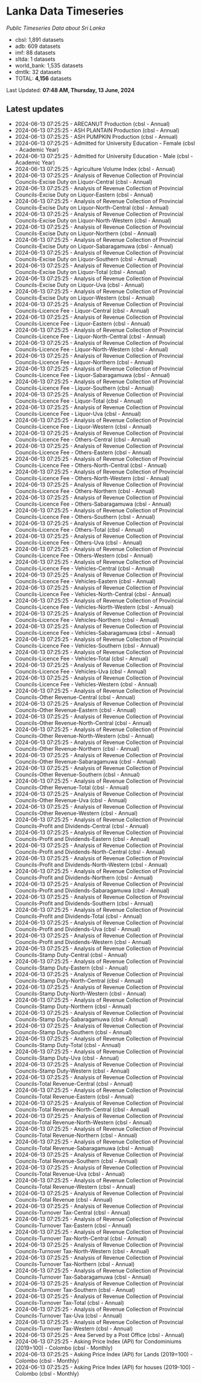 # Lanka Data Timeseries
*Public Timeseries Data about Sri Lanka*

* cbsl: 1,891 datasets
* adb: 609 datasets
* imf: 88 datasets
* sltda: 1 datasets
* world_bank: 1,535 datasets
* dmtlk: 32 datasets
* TOTAL: **4,156** datasets

Last Updated: **07:48 AM, Thursday, 13 June, 2024**

## Latest updates

* 2024-06-13 07:25:25 - ARECANUT Production (cbsl - Annual)
* 2024-06-13 07:25:25 - ASH PLANTAIN Production (cbsl - Annual)
* 2024-06-13 07:25:25 - ASH PUMPKIN Production (cbsl - Annual)
* 2024-06-13 07:25:25 - Admitted for University Education - Female (cbsl - Academic Year)
* 2024-06-13 07:25:25 - Admitted for University Education - Male (cbsl - Academic Year)
* 2024-06-13 07:25:25 - Agriculture Volume Index (cbsl - Annual)
* 2024-06-13 07:25:25 - Analysis of Revenue Collection of Provincial Councils-Excise Duty on Liquor-Central (cbsl - Annual)
* 2024-06-13 07:25:25 - Analysis of Revenue Collection of Provincial Councils-Excise Duty on Liquor-Eastern (cbsl - Annual)
* 2024-06-13 07:25:25 - Analysis of Revenue Collection of Provincial Councils-Excise Duty on Liquor-North-Central (cbsl - Annual)
* 2024-06-13 07:25:25 - Analysis of Revenue Collection of Provincial Councils-Excise Duty on Liquor-North-Western (cbsl - Annual)
* 2024-06-13 07:25:25 - Analysis of Revenue Collection of Provincial Councils-Excise Duty on Liquor-Northern (cbsl - Annual)
* 2024-06-13 07:25:25 - Analysis of Revenue Collection of Provincial Councils-Excise Duty on Liquor-Sabaragamuwa (cbsl - Annual)
* 2024-06-13 07:25:25 - Analysis of Revenue Collection of Provincial Councils-Excise Duty on Liquor-Southern (cbsl - Annual)
* 2024-06-13 07:25:25 - Analysis of Revenue Collection of Provincial Councils-Excise Duty on Liquor-Total (cbsl - Annual)
* 2024-06-13 07:25:25 - Analysis of Revenue Collection of Provincial Councils-Excise Duty on Liquor-Uva (cbsl - Annual)
* 2024-06-13 07:25:25 - Analysis of Revenue Collection of Provincial Councils-Excise Duty on Liquor-Western (cbsl - Annual)
* 2024-06-13 07:25:25 - Analysis of Revenue Collection of Provincial Councils-Licence Fee - Liquor-Central (cbsl - Annual)
* 2024-06-13 07:25:25 - Analysis of Revenue Collection of Provincial Councils-Licence Fee - Liquor-Eastern (cbsl - Annual)
* 2024-06-13 07:25:25 - Analysis of Revenue Collection of Provincial Councils-Licence Fee - Liquor-North-Central (cbsl - Annual)
* 2024-06-13 07:25:25 - Analysis of Revenue Collection of Provincial Councils-Licence Fee - Liquor-North-Western (cbsl - Annual)
* 2024-06-13 07:25:25 - Analysis of Revenue Collection of Provincial Councils-Licence Fee - Liquor-Northern (cbsl - Annual)
* 2024-06-13 07:25:25 - Analysis of Revenue Collection of Provincial Councils-Licence Fee - Liquor-Sabaragamuwa (cbsl - Annual)
* 2024-06-13 07:25:25 - Analysis of Revenue Collection of Provincial Councils-Licence Fee - Liquor-Southern (cbsl - Annual)
* 2024-06-13 07:25:25 - Analysis of Revenue Collection of Provincial Councils-Licence Fee - Liquor-Total (cbsl - Annual)
* 2024-06-13 07:25:25 - Analysis of Revenue Collection of Provincial Councils-Licence Fee - Liquor-Uva (cbsl - Annual)
* 2024-06-13 07:25:25 - Analysis of Revenue Collection of Provincial Councils-Licence Fee - Liquor-Western (cbsl - Annual)
* 2024-06-13 07:25:25 - Analysis of Revenue Collection of Provincial Councils-Licence Fee - Others-Central (cbsl - Annual)
* 2024-06-13 07:25:25 - Analysis of Revenue Collection of Provincial Councils-Licence Fee - Others-Eastern (cbsl - Annual)
* 2024-06-13 07:25:25 - Analysis of Revenue Collection of Provincial Councils-Licence Fee - Others-North-Central (cbsl - Annual)
* 2024-06-13 07:25:25 - Analysis of Revenue Collection of Provincial Councils-Licence Fee - Others-North-Western (cbsl - Annual)
* 2024-06-13 07:25:25 - Analysis of Revenue Collection of Provincial Councils-Licence Fee - Others-Northern (cbsl - Annual)
* 2024-06-13 07:25:25 - Analysis of Revenue Collection of Provincial Councils-Licence Fee - Others-Sabaragamuwa (cbsl - Annual)
* 2024-06-13 07:25:25 - Analysis of Revenue Collection of Provincial Councils-Licence Fee - Others-Southern (cbsl - Annual)
* 2024-06-13 07:25:25 - Analysis of Revenue Collection of Provincial Councils-Licence Fee - Others-Total (cbsl - Annual)
* 2024-06-13 07:25:25 - Analysis of Revenue Collection of Provincial Councils-Licence Fee - Others-Uva (cbsl - Annual)
* 2024-06-13 07:25:25 - Analysis of Revenue Collection of Provincial Councils-Licence Fee - Others-Western (cbsl - Annual)
* 2024-06-13 07:25:25 - Analysis of Revenue Collection of Provincial Councils-Licence Fee - Vehicles-Central (cbsl - Annual)
* 2024-06-13 07:25:25 - Analysis of Revenue Collection of Provincial Councils-Licence Fee - Vehicles-Eastern (cbsl - Annual)
* 2024-06-13 07:25:25 - Analysis of Revenue Collection of Provincial Councils-Licence Fee - Vehicles-North-Central (cbsl - Annual)
* 2024-06-13 07:25:25 - Analysis of Revenue Collection of Provincial Councils-Licence Fee - Vehicles-North-Western (cbsl - Annual)
* 2024-06-13 07:25:25 - Analysis of Revenue Collection of Provincial Councils-Licence Fee - Vehicles-Northern (cbsl - Annual)
* 2024-06-13 07:25:25 - Analysis of Revenue Collection of Provincial Councils-Licence Fee - Vehicles-Sabaragamuwa (cbsl - Annual)
* 2024-06-13 07:25:25 - Analysis of Revenue Collection of Provincial Councils-Licence Fee - Vehicles-Southern (cbsl - Annual)
* 2024-06-13 07:25:25 - Analysis of Revenue Collection of Provincial Councils-Licence Fee - Vehicles-Total (cbsl - Annual)
* 2024-06-13 07:25:25 - Analysis of Revenue Collection of Provincial Councils-Licence Fee - Vehicles-Uva (cbsl - Annual)
* 2024-06-13 07:25:25 - Analysis of Revenue Collection of Provincial Councils-Licence Fee - Vehicles-Western (cbsl - Annual)
* 2024-06-13 07:25:25 - Analysis of Revenue Collection of Provincial Councils-Other Revenue-Central (cbsl - Annual)
* 2024-06-13 07:25:25 - Analysis of Revenue Collection of Provincial Councils-Other Revenue-Eastern (cbsl - Annual)
* 2024-06-13 07:25:25 - Analysis of Revenue Collection of Provincial Councils-Other Revenue-North-Central (cbsl - Annual)
* 2024-06-13 07:25:25 - Analysis of Revenue Collection of Provincial Councils-Other Revenue-North-Western (cbsl - Annual)
* 2024-06-13 07:25:25 - Analysis of Revenue Collection of Provincial Councils-Other Revenue-Northern (cbsl - Annual)
* 2024-06-13 07:25:25 - Analysis of Revenue Collection of Provincial Councils-Other Revenue-Sabaragamuwa (cbsl - Annual)
* 2024-06-13 07:25:25 - Analysis of Revenue Collection of Provincial Councils-Other Revenue-Southern (cbsl - Annual)
* 2024-06-13 07:25:25 - Analysis of Revenue Collection of Provincial Councils-Other Revenue-Total (cbsl - Annual)
* 2024-06-13 07:25:25 - Analysis of Revenue Collection of Provincial Councils-Other Revenue-Uva (cbsl - Annual)
* 2024-06-13 07:25:25 - Analysis of Revenue Collection of Provincial Councils-Other Revenue-Western (cbsl - Annual)
* 2024-06-13 07:25:25 - Analysis of Revenue Collection of Provincial Councils-Profit and Dividends-Central (cbsl - Annual)
* 2024-06-13 07:25:25 - Analysis of Revenue Collection of Provincial Councils-Profit and Dividends-Eastern (cbsl - Annual)
* 2024-06-13 07:25:25 - Analysis of Revenue Collection of Provincial Councils-Profit and Dividends-North-Central (cbsl - Annual)
* 2024-06-13 07:25:25 - Analysis of Revenue Collection of Provincial Councils-Profit and Dividends-North-Western (cbsl - Annual)
* 2024-06-13 07:25:25 - Analysis of Revenue Collection of Provincial Councils-Profit and Dividends-Northern (cbsl - Annual)
* 2024-06-13 07:25:25 - Analysis of Revenue Collection of Provincial Councils-Profit and Dividends-Sabaragamuwa (cbsl - Annual)
* 2024-06-13 07:25:25 - Analysis of Revenue Collection of Provincial Councils-Profit and Dividends-Southern (cbsl - Annual)
* 2024-06-13 07:25:25 - Analysis of Revenue Collection of Provincial Councils-Profit and Dividends-Total (cbsl - Annual)
* 2024-06-13 07:25:25 - Analysis of Revenue Collection of Provincial Councils-Profit and Dividends-Uva (cbsl - Annual)
* 2024-06-13 07:25:25 - Analysis of Revenue Collection of Provincial Councils-Profit and Dividends-Western (cbsl - Annual)
* 2024-06-13 07:25:25 - Analysis of Revenue Collection of Provincial Councils-Stamp Duty-Central (cbsl - Annual)
* 2024-06-13 07:25:25 - Analysis of Revenue Collection of Provincial Councils-Stamp Duty-Eastern (cbsl - Annual)
* 2024-06-13 07:25:25 - Analysis of Revenue Collection of Provincial Councils-Stamp Duty-North-Central (cbsl - Annual)
* 2024-06-13 07:25:25 - Analysis of Revenue Collection of Provincial Councils-Stamp Duty-North-Western (cbsl - Annual)
* 2024-06-13 07:25:25 - Analysis of Revenue Collection of Provincial Councils-Stamp Duty-Northern (cbsl - Annual)
* 2024-06-13 07:25:25 - Analysis of Revenue Collection of Provincial Councils-Stamp Duty-Sabaragamuwa (cbsl - Annual)
* 2024-06-13 07:25:25 - Analysis of Revenue Collection of Provincial Councils-Stamp Duty-Southern (cbsl - Annual)
* 2024-06-13 07:25:25 - Analysis of Revenue Collection of Provincial Councils-Stamp Duty-Total (cbsl - Annual)
* 2024-06-13 07:25:25 - Analysis of Revenue Collection of Provincial Councils-Stamp Duty-Uva (cbsl - Annual)
* 2024-06-13 07:25:25 - Analysis of Revenue Collection of Provincial Councils-Stamp Duty-Western (cbsl - Annual)
* 2024-06-13 07:25:25 - Analysis of Revenue Collection of Provincial Councils-Total Revenue-Central (cbsl - Annual)
* 2024-06-13 07:25:25 - Analysis of Revenue Collection of Provincial Councils-Total Revenue-Eastern (cbsl - Annual)
* 2024-06-13 07:25:25 - Analysis of Revenue Collection of Provincial Councils-Total Revenue-North-Central (cbsl - Annual)
* 2024-06-13 07:25:25 - Analysis of Revenue Collection of Provincial Councils-Total Revenue-North-Western (cbsl - Annual)
* 2024-06-13 07:25:25 - Analysis of Revenue Collection of Provincial Councils-Total Revenue-Northern (cbsl - Annual)
* 2024-06-13 07:25:25 - Analysis of Revenue Collection of Provincial Councils-Total Revenue-Sabaragamuwa (cbsl - Annual)
* 2024-06-13 07:25:25 - Analysis of Revenue Collection of Provincial Councils-Total Revenue-Southern (cbsl - Annual)
* 2024-06-13 07:25:25 - Analysis of Revenue Collection of Provincial Councils-Total Revenue-Uva (cbsl - Annual)
* 2024-06-13 07:25:25 - Analysis of Revenue Collection of Provincial Councils-Total Revenue-Western (cbsl - Annual)
* 2024-06-13 07:25:25 - Analysis of Revenue Collection of Provincial Councils-Total Revenue (cbsl - Annual)
* 2024-06-13 07:25:25 - Analysis of Revenue Collection of Provincial Councils-Turnover Tax-Central (cbsl - Annual)
* 2024-06-13 07:25:25 - Analysis of Revenue Collection of Provincial Councils-Turnover Tax-Eastern (cbsl - Annual)
* 2024-06-13 07:25:25 - Analysis of Revenue Collection of Provincial Councils-Turnover Tax-North-Central (cbsl - Annual)
* 2024-06-13 07:25:25 - Analysis of Revenue Collection of Provincial Councils-Turnover Tax-North-Western (cbsl - Annual)
* 2024-06-13 07:25:25 - Analysis of Revenue Collection of Provincial Councils-Turnover Tax-Northern (cbsl - Annual)
* 2024-06-13 07:25:25 - Analysis of Revenue Collection of Provincial Councils-Turnover Tax-Sabaragamuwa (cbsl - Annual)
* 2024-06-13 07:25:25 - Analysis of Revenue Collection of Provincial Councils-Turnover Tax-Southern (cbsl - Annual)
* 2024-06-13 07:25:25 - Analysis of Revenue Collection of Provincial Councils-Turnover Tax-Total (cbsl - Annual)
* 2024-06-13 07:25:25 - Analysis of Revenue Collection of Provincial Councils-Turnover Tax-Uva (cbsl - Annual)
* 2024-06-13 07:25:25 - Analysis of Revenue Collection of Provincial Councils-Turnover Tax-Western (cbsl - Annual)
* 2024-06-13 07:25:25 - Area Served by a Post Office (cbsl - Annual)
* 2024-06-13 07:25:25 - Asking Price Index (API) for Condominiums (2019=100) - Colombo (cbsl - Monthly)
* 2024-06-13 07:25:25 - Asking Price Index (API) for Lands (2019=100) - Colombo (cbsl - Monthly)
* 2024-06-13 07:25:25 - Asking Price Index (API) for houses (2019-100) - Colombo (cbsl - Monthly)